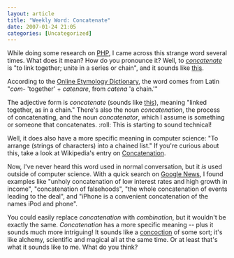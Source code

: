```yaml
---
layout: article
title: "Weekly Word: Concatenate"
date: 2007-01-24 21:05
categories: [Uncategorized]
---
```

While doing some research on <a href="http://programming.learningnerd.com/tag/php/" title="ProgrammingNerd PHP Category">PHP</a>, I came across this strange word several times. What does it mean? How do you pronounce it? Well, to <em><a href="http://dictionary.reference.com/browse/concatenate">concatenate</a></em> is "to link together; unite in a series or chain", and it sounds like <a href="http://www.m-w.com/cgi-bin/audio.pl?concat02.wav=concatenate" title="Merriam-Webster Pronunciation of Concatenate">this</a>.

According to the <a href="http://www.etymonline.com/index.php?search=concatenation">Online Etymology Dictionary</a>, the word comes from Latin "<em>com-</em> 'together' + <em>catenare</em>, from <em>catena</em> 'a chain.'"

The adjective form is <em>concatenate</em> (sounds like <a href="http://www.m-w.com/cgi-bin/audio.pl?concat01.wav=concatenate" title="Merriam-Webster Pronunciation of Concatenate">this</a>), meaning "linked together, as in a chain." There's also the noun <em>concatenation</em>, the process of concatenating, and the noun <em>concatenator</em>, which I assume is something or someone that concatenates. :roll: This is starting to sound technical!

Well, it does also have a more specific meaning in computer science: "To arrange (strings of characters) into a chained list." If you're curious about this, take a look at Wikipedia's entry on <a href="http://en.wikipedia.org/wiki/Concatenation">Concatenation</a>.

Now, I've never heard this word used in normal conversation, but it <em>is</em> used outside of computer science. With a quick search on <a href="http://news.google.com">Google News</a>, I found examples like "unholy concatenation of low interest rates and high growth in income", "concatenation of falsehoods", "the whole concatenation of events leading to the deal", and "iPhone is a convenient concatenation of the names iPod and phone".

You could easily replace <em>concatenation</em> with <em>combination</em>, but it wouldn't be exactly the same. <em>Concatenation</em> has a more specific meaning -- plus it sounds much more intriguing! It sounds like a <a href="http://dictionary.reference.com/browse/concoction">concoction</a> of some sort; it's like alchemy, scientific and magical all at the same time. Or at least that's what it sounds like to me. What do you think?
